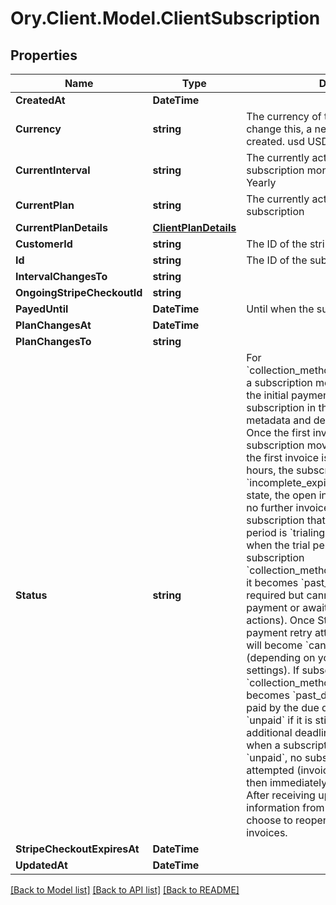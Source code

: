 # Ory.Client.Model.ClientSubscription

## Properties

Name | Type | Description | Notes
------------ | ------------- | ------------- | -------------
**CreatedAt** | **DateTime** |  | [readonly] 
**Currency** | **string** | The currency of the subscription. To change this, a new subscription must be created. usd USD eur Euro | [readonly] 
**CurrentInterval** | **string** | The currently active interval of the subscription monthly Monthly yearly Yearly | [readonly] 
**CurrentPlan** | **string** | The currently active plan of the subscription | [readonly] 
**CurrentPlanDetails** | [**ClientPlanDetails**](ClientPlanDetails.md) |  | [optional] 
**CustomerId** | **string** | The ID of the stripe customer | [readonly] 
**Id** | **string** | The ID of the subscription | [readonly] 
**IntervalChangesTo** | **string** |  | 
**OngoingStripeCheckoutId** | **string** |  | [optional] 
**PayedUntil** | **DateTime** | Until when the subscription is payed | [readonly] 
**PlanChangesAt** | **DateTime** |  | [optional] 
**PlanChangesTo** | **string** |  | 
**Status** | **string** | For &#x60;collection_method&#x3D;charge_automatically&#x60; a subscription moves into &#x60;incomplete&#x60; if the initial payment attempt fails. A subscription in this state can only have metadata and default_source updated. Once the first invoice is paid, the subscription moves into an &#x60;active&#x60; state. If the first invoice is not paid within 23 hours, the subscription transitions to &#x60;incomplete_expired&#x60;. This is a terminal state, the open invoice will be voided and no further invoices will be generated.  A subscription that is currently in a trial period is &#x60;trialing&#x60; and moves to &#x60;active&#x60; when the trial period is over.  If subscription &#x60;collection_method&#x3D;charge_automatically&#x60;, it becomes &#x60;past_due&#x60; when payment is required but cannot be paid (due to failed payment or awaiting additional user actions). Once Stripe has exhausted all payment retry attempts, the subscription will become &#x60;canceled&#x60; or &#x60;unpaid&#x60; (depending on your subscriptions settings).  If subscription &#x60;collection_method&#x3D;send_invoice&#x60; it becomes &#x60;past_due&#x60; when its invoice is not paid by the due date, and &#x60;canceled&#x60; or &#x60;unpaid&#x60; if it is still not paid by an additional deadline after that. Note that when a subscription has a status of &#x60;unpaid&#x60;, no subsequent invoices will be attempted (invoices will be created, but then immediately automatically closed). After receiving updated payment information from a customer, you may choose to reopen and pay their closed invoices. | 
**StripeCheckoutExpiresAt** | **DateTime** |  | [optional] 
**UpdatedAt** | **DateTime** |  | [readonly] 

[[Back to Model list]](../README.md#documentation-for-models) [[Back to API list]](../README.md#documentation-for-api-endpoints) [[Back to README]](../README.md)

